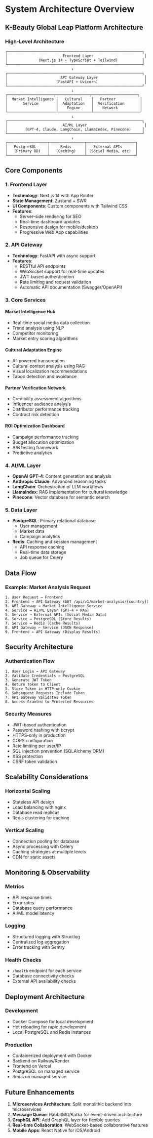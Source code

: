 # System Architecture Overview

## K-Beauty Global Leap Platform Architecture

### High-Level Architecture

```
┌─────────────────────────────────────────────────────────────┐
│                         Frontend Layer                       │
│              (Next.js 14 + TypeScript + Tailwind)           │
└─────────────────────────────────────────────────────────────┘
                              ↓
┌─────────────────────────────────────────────────────────────┐
│                        API Gateway Layer                     │
│                      (FastAPI + Uvicorn)                     │
└─────────────────────────────────────────────────────────────┘
                              ↓
┌─────────────────────┬───────────────┬─────────────────────┐
│  Market Intelligence │   Cultural    │   Partner           │
│       Service        │  Adaptation   │  Verification       │
│                      │    Engine     │    Network          │
└──────────────────────┴───────────────┴─────────────────────┘
                              ↓
┌─────────────────────────────────────────────────────────────┐
│                         AI/ML Layer                          │
│        (GPT-4, Claude, LangChain, LlamaIndex, Pinecone)     │
└─────────────────────────────────────────────────────────────┘
                              ↓
┌──────────────────┬────────────────┬──────────────────────┐
│   PostgreSQL     │     Redis      │   External APIs      │
│   (Primary DB)   │   (Caching)    │ (Social Media, etc)  │
└──────────────────┴────────────────┴──────────────────────┘
```

## Core Components

### 1. Frontend Layer
- **Technology**: Next.js 14 with App Router
- **State Management**: Zustand + SWR
- **UI Components**: Custom components with Tailwind CSS
- **Features**:
  - Server-side rendering for SEO
  - Real-time dashboard updates
  - Responsive design for mobile/desktop
  - Progressive Web App capabilities

### 2. API Gateway
- **Technology**: FastAPI with async support
- **Features**:
  - RESTful API endpoints
  - WebSocket support for real-time updates
  - JWT-based authentication
  - Rate limiting and request validation
  - Automatic API documentation (Swagger/OpenAPI)

### 3. Core Services

#### Market Intelligence Hub
- Real-time social media data collection
- Trend analysis using NLP
- Competitor monitoring
- Market entry scoring algorithms

#### Cultural Adaptation Engine
- AI-powered transcreation
- Cultural context analysis using RAG
- Visual localization recommendations
- Taboo detection and avoidance

#### Partner Verification Network
- Credibility assessment algorithms
- Influencer audience analysis
- Distributor performance tracking
- Contract risk detection

#### ROI Optimization Dashboard
- Campaign performance tracking
- Budget allocation optimization
- A/B testing framework
- Predictive analytics

### 4. AI/ML Layer
- **OpenAI GPT-4**: Content generation and analysis
- **Anthropic Claude**: Advanced reasoning tasks
- **LangChain**: Orchestration of LLM workflows
- **LlamaIndex**: RAG implementation for cultural knowledge
- **Pinecone**: Vector database for semantic search

### 5. Data Layer
- **PostgreSQL**: Primary relational database
  - User management
  - Market data
  - Campaign analytics
- **Redis**: Caching and session management
  - API response caching
  - Real-time data storage
  - Job queue for Celery

## Data Flow

### Example: Market Analysis Request

```
1. User Request → Frontend
2. Frontend → API Gateway (GET /api/v1/market-analysis/{country})
3. API Gateway → Market Intelligence Service
4. Service → AI/ML Layer (GPT-4 + RAG)
5. Service → External APIs (Social Media Data)
6. Service → PostgreSQL (Store Results)
7. Service → Redis (Cache Results)
8. API Gateway ← Service (JSON Response)
9. Frontend ← API Gateway (Display Results)
```

## Security Architecture

### Authentication Flow
```
1. User Login → API Gateway
2. Validate Credentials → PostgreSQL
3. Generate JWT Token
4. Return Token to Client
5. Store Token in HTTP-only Cookie
6. Subsequent Requests Include Token
7. API Gateway Validates Token
8. Access Granted to Protected Resources
```

### Security Measures
- JWT-based authentication
- Password hashing with bcrypt
- HTTPS-only in production
- CORS configuration
- Rate limiting per user/IP
- SQL injection prevention (SQLAlchemy ORM)
- XSS protection
- CSRF token validation

## Scalability Considerations

### Horizontal Scaling
- Stateless API design
- Load balancing with nginx
- Database read replicas
- Redis clustering for caching

### Vertical Scaling
- Connection pooling for database
- Async processing with Celery
- Caching strategies at multiple levels
- CDN for static assets

## Monitoring & Observability

### Metrics
- API response times
- Error rates
- Database query performance
- AI/ML model latency

### Logging
- Structured logging with Structlog
- Centralized log aggregation
- Error tracking with Sentry

### Health Checks
- `/health` endpoint for each service
- Database connectivity checks
- External API availability checks

## Deployment Architecture

### Development
- Docker Compose for local development
- Hot reloading for rapid development
- Local PostgreSQL and Redis instances

### Production
- Containerized deployment with Docker
- Backend on Railway/Render
- Frontend on Vercel
- PostgreSQL on managed service
- Redis on managed service

## Future Enhancements

1. **Microservices Architecture**: Split monolithic backend into microservices
2. **Message Queue**: RabbitMQ/Kafka for event-driven architecture
3. **GraphQL API**: Add GraphQL layer for flexible queries
4. **Real-time Collaboration**: WebSocket-based collaborative features
5. **Mobile Apps**: React Native for iOS/Android
